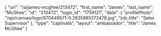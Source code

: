 {
    "url": "\/a\/james-mcghee\/213472",
    "first_name": "James",
    "last_name": "McGhee",
    "id": "213472",
    "login_id": "1759121",
    "data": {
        "profilePhoto": "\/api\/canvas\/logo\/870449571-0.2835885372478.jpg",
        "job_title": "Sales Supervisor"
    },
    "type": "captivate",
    "layout": "ambassador",
    "title": "James McGhee"
}